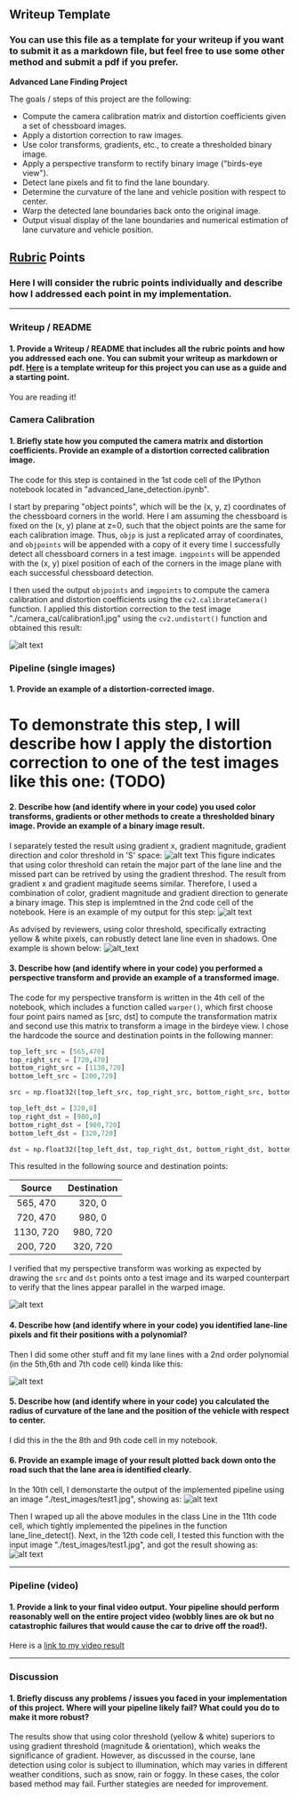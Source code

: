 ## Writeup Template

### You can use this file as a template for your writeup if you want to submit it as a markdown file, but feel free to use some other method and submit a pdf if you prefer.

**Advanced Lane Finding Project**

The goals / steps of this project are the following:

* Compute the camera calibration matrix and distortion coefficients given a set of chessboard images.
* Apply a distortion correction to raw images.
* Use color transforms, gradients, etc., to create a thresholded binary image.
* Apply a perspective transform to rectify binary image ("birds-eye view").
* Detect lane pixels and fit to find the lane boundary.
* Determine the curvature of the lane and vehicle position with respect to center.
* Warp the detected lane boundaries back onto the original image.
* Output visual display of the lane boundaries and numerical estimation of lane curvature and vehicle position.

[//]: # (Image References)

[image1]: ./output_images/undistorted.png "Undistorted"
[image2]: ./output_images/threshod.png "Thresh Comparison"
[image3]: ./output_images/threshod2.png "Binary Example"
[image4]: ./output_images/birdeye-view.png "Warp Example"
[image5]: ./output_images/lane_linae.png "Fit Visual"
[image6]: ./output_images/lane_detection.png "Output"
[image7]: ./output_images/lane_detection2.png "Output2"
[video1]: ./output_images/project_video.mp4 "Video"

## [Rubric](https://review.udacity.com/#!/rubrics/571/view) Points

### Here I will consider the rubric points individually and describe how I addressed each point in my implementation.  

---

### Writeup / README

#### 1. Provide a Writeup / README that includes all the rubric points and how you addressed each one.  You can submit your writeup as markdown or pdf.  [Here](https://github.com/udacity/CarND-Advanced-Lane-Lines/blob/master/writeup_template.md) is a template writeup for this project you can use as a guide and a starting point.  

You are reading it!

### Camera Calibration

#### 1. Briefly state how you computed the camera matrix and distortion coefficients. Provide an example of a distortion corrected calibration image.

The code for this step is contained in the 1st code cell of the IPython notebook located in "advanced_lane_detection.ipynb".  

I start by preparing "object points", which will be the (x, y, z) coordinates of the chessboard corners in the world. Here I am assuming the chessboard is fixed on the (x, y) plane at z=0, such that the object points are the same for each calibration image.  Thus, `objp` is just a replicated array of coordinates, and `objpoints` will be appended with a copy of it every time I successfully detect all chessboard corners in a test image.  `imgpoints` will be appended with the (x, y) pixel position of each of the corners in the image plane with each successful chessboard detection.  

I then used the output `objpoints` and `imgpoints` to compute the camera calibration and distortion coefficients using the `cv2.calibrateCamera()` function.  I applied this distortion correction to the test image "./camera_cal/calibration1.jpg" using the `cv2.undistort()` function and obtained this result: 

![alt text][image1]

### Pipeline (single images)

#### 1. Provide an example of a distortion-corrected image.

# To demonstrate this step, I will describe how I apply the distortion correction to one of the test images like this one: (TODO)


#### 2. Describe how (and identify where in your code) you used color transforms, gradients or other methods to create a thresholded binary image.  Provide an example of a binary image result.

[image2]: ./output_images/threshod.png "Thresh Comparison"
[image3]: ./output_images/threshod2.png "Binary Example"
[image_color]: ./output_images/color_threshod.png "Color Thresh"

I separately tested the result using gradient x, gradient magnitude, gradient direction and color threshold in 'S' space: 
![alt text][image2]
This figure indicates that using color threshold can retain the major part of the lane line and the missed part can be retrived by using the gradient threshod. The result from gradient x and gradient magitude seems similar. Therefore, I used a combination of color, gradient magnitude and gradient direction to generate a binary image. This step is implemtned in the 2nd code cell of the notebook. Here is an example of my output for this step: 
![alt text][image3]

As advised by reviewers, using color threshold, specifically extracting yellow & white pixels, can robustly detect lane line even in shadows. One example is shown below: 
![alt_text][image_color]

#### 3. Describe how (and identify where in your code) you performed a perspective transform and provide an example of a transformed image.

The code for my perspective transform is written in the 4th cell of the notebook, which  includes a function called `warper()`, which first choose four point pairs named as [src, dst] to compute the transformation matrix and second use this matrix to transform a image in the birdeye view. I chose the hardcode the source and destination points in the following manner:

```python
top_left_src = [565,470]
top_right_src = [720,470]
bottom_right_src = [1130,720]
bottom_left_src = [200,720]

src = np.float32([top_left_src, top_right_src, bottom_right_src, bottom_left_src])

top_left_dst = [320,0]
top_right_dst = [980,0]
bottom_right_dst = [980,720]
bottom_left_dst = [320,720]

dst = np.float32([top_left_dst, top_right_dst, bottom_right_dst, bottom_left_dst])
```

This resulted in the following source and destination points:

| Source        | Destination   | 
|:-------------:|:-------------:| 
| 565, 470      | 320, 0        | 
| 720, 470      | 980, 0        |
| 1130, 720     | 980, 720      |
| 200, 720      | 320, 720      |

[image4]: ./output_images/birdeye-view.png "Warp Example"
[image5]: ./output_images/lane_linae.png "Fit Visual"
[image6]: ./output_images/lane_detection.png "Output"
[image7]: ./output_images/lane_detection2.png "Output2"

I verified that my perspective transform was working as expected by drawing the `src` and `dst` points onto a test image and its warped counterpart to verify that the lines appear parallel in the warped image.

![alt text][image4]

#### 4. Describe how (and identify where in your code) you identified lane-line pixels and fit their positions with a polynomial?

Then I did some other stuff and fit my lane lines with a 2nd order polynomial (in the 5th,6th and 7th code cell) kinda like this:

![alt text][image5]

#### 5. Describe how (and identify where in your code) you calculated the radius of curvature of the lane and the position of the vehicle with respect to center.

I did this in the the 8th and 9th code cell in my notebook. 

#### 6. Provide an example image of your result plotted back down onto the road such that the lane area is identified clearly.

In the 10th cell, I demonstarte the output of the implemented pipeline using an image "./test_images/test1.jpg", showing as: 
![alt text][image6]

Then I wraped up all the above modules in the class Line in the 11th code cell, which tightly implemented the pipelines in the function lane_line_detect(). Next, in the 12th code cell, I tested this function with the input image "./test_images/test1.jpg", and got the result showing as:
![alt text][image7]

---

### Pipeline (video)

#### 1. Provide a link to your final video output.  Your pipeline should perform reasonably well on the entire project video (wobbly lines are ok but no catastrophic failures that would cause the car to drive off the road!).

Here is a [link to my video result](./output_images/solidYellowLeft.mp4)

---

### Discussion

#### 1. Briefly discuss any problems / issues you faced in your implementation of this project.  Where will your pipeline likely fail?  What could you do to make it more robust?

The results show that using color threshold (yellow & white) superiors to using gradient threshold (magnitude & orientation), which weaks the significance of gradient. However, as discussed in the course, lane detection using color is subject to illumination, which may varies in different weather conditions, such as snow, rain or foggy. In these cases, the color based method may fail. Further stategies are needed for improvement. 
